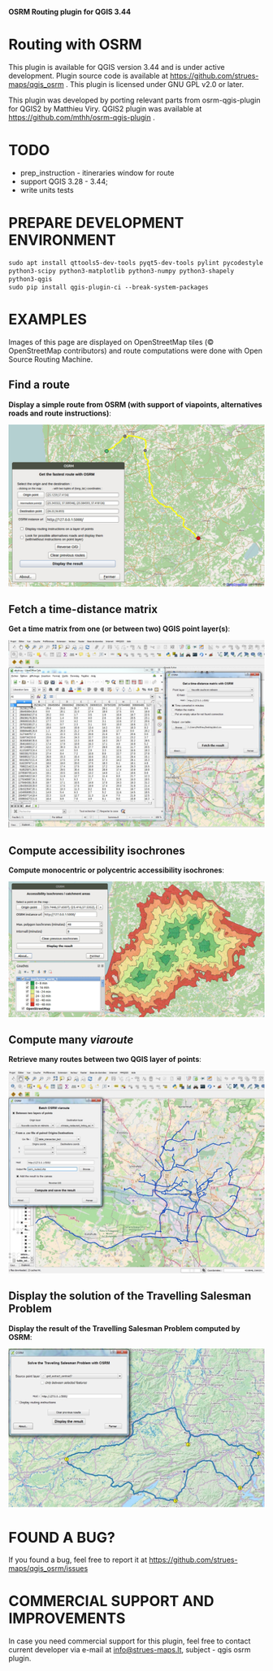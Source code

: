 **OSRM Routing plugin for QGIS 3.44**

Routing with OSRM
=================
This plugin is available for QGIS version 3.44 and is under active development.
Plugin source code is available at https://github.com/strues-maps/qgis_osrm .
This plugin is licensed under GNU GPL v2.0 or later.

This plugin was developed by porting relevant parts from osrm-qgis-plugin for
QGIS2 by Matthieu Viry. QGIS2 plugin was available at https://github.com/mthh/osrm-qgis-plugin .

TODO
====
- prep_instruction - itineraries window for route
- support QGIS 3.28 - 3.44;
- write units tests

PREPARE DEVELOPMENT ENVIRONMENT
===============================
```
sudo apt install qttools5-dev-tools pyqt5-dev-tools pylint pycodestyle python3-scipy python3-matplotlib python3-numpy python3-shapely python3-qgis
sudo pip install qgis-plugin-ci --break-system-packages
```

EXAMPLES
========
Images of this page are displayed on OpenStreetMap tiles (© OpenStreetMap contributors) and route computations were done with Open Source Routing Machine.

Find a route
------------
**Display a simple route from OSRM (with support of viapoints, alternatives roads and route instructions)**:

![route illustration](img/route.jpg)

Fetch a time-distance matrix
----------------------------
**Get a time matrix from one (or between two) QGIS point layer(s)**:

![table illustration](img/table.jpg)

Compute accessibility isochrones
--------------------------------
**Compute monocentric or polycentric accessibility isochrones**:

![isochrone illustration](img/multi_isochrone.jpg)

Compute many *viaroute*
-----------------------
**Retrieve many routes between two QGIS layer of points**:

![batch routes illustration](img/many_routes.jpg)

Display the solution of the Travelling Salesman Problem
-------------------------------------------------------
**Display the result of the Travelling Salesman Problem computed by OSRM**:

![tsp illustration](img/tsp.jpg)


FOUND A BUG?
===================================
If you found a bug, feel free to report it at https://github.com/strues-maps/qgis_osrm/issues


COMMERCIAL SUPPORT AND IMPROVEMENTS
===================================

In case you need commercial support for this plugin, feel free to contact current
developer via e-mail at info@strues-maps.lt, subject - qgis osrm plugin.